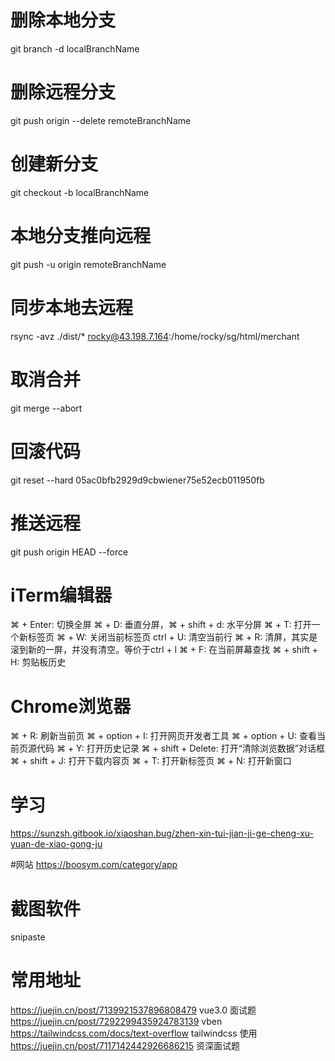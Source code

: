# 删除本地分支
git branch -d localBranchName

# 删除远程分支
git push origin --delete remoteBranchName

# 创建新分支
git checkout -b localBranchName

# 本地分支推向远程
git push -u origin remoteBranchName

# 同步本地去远程
rsync -avz ./dist/* rocky@43.198.7.164:/home/rocky/sg/html/merchant

# 取消合并
git merge --abort

# 回滚代码
git reset --hard 05ac0bfb2929d9cbwiener75e52ecb011950fb

# 推送远程
git push origin HEAD --force






# iTerm编辑器
⌘ + Enter: 切换全屏
⌘ + D: 垂直分屏，⌘ + shift + d: 水平分屏
⌘ + T: 打开一个新标签页
⌘ + W: 关闭当前标签页
ctrl + U: 清空当前行
⌘ + R: 清屏，其实是滚到新的一屏，并没有清空。等价于ctrl + l
⌘ + F: 在当前屏幕查找
⌘ + shift + H: 剪贴板历史

# Chrome浏览器
⌘ + R: 刷新当前页
⌘ + option + I: 打开网页开发者工具
⌘ + option + U: 查看当前页源代码
⌘ + Y: 打开历史记录
⌘ + shift + Delete: 打开“清除浏览数据”对话框
⌘ + shift + J: 打开下载内容页
⌘ + T: 打开新标签页
⌘ + N: 打开新窗口

# 学习
https://sunzsh.gitbook.io/xiaoshan.bug/zhen-xin-tui-jian-ji-ge-cheng-xu-yuan-de-xiao-gong-ju

#网站
https://boosym.com/category/app

# 截图软件 
 snipaste

# 常用地址
https://juejin.cn/post/7139921537896808479 vue3.0 面试题
https://juejin.cn/post/7292299435924783139 vben
https://tailwindcss.com/docs/text-overflow tailwindcss 使用
https://juejin.cn/post/7117142442926686215 资深面试题